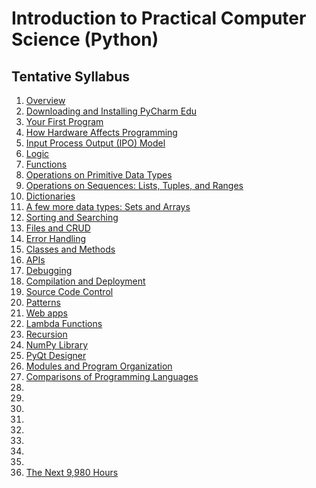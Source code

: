 # Introduction to Practical Computer Science (Python)
## Tentative Syllabus
1. [Overview](1_Overview.html)
1. [Downloading and Installing PyCharm Edu](https://youtu.be/hdB4cY06G44)
1. [Your First Program](3_YourFirstProgram.html)
1. [How Hardware Affects Programming](4_HowHardwareAffectsSoftware.html)
1. [Input Process Output (IPO) Model](5_InputProcessOutputModel.html)
1. [Logic](6_AddingLogic.html)
1. [Functions](7_Functions.html)
1. [Operations on Primitive Data Types](8_DataTypesAndOperators.html)
1. [Operations on Sequences: Lists, Tuples, and Ranges](9_SequenceDataTypes.html)
1. [Dictionaries](10_Dictionaries.html)
1. [A few more data types: Sets and Arrays](11_SetsAndArrays.html)
1. [Sorting and Searching](12_SortingAndSearching.md)
1. [Files and CRUD](13_FilesAndCRUD.md)
1. [Error Handling](14_ErrorHandling.md)
1. [Classes and Methods](15_ClassesAndMethods.md)
1. [APIs](16_APIs.html)
1. [Debugging](Debugging.html)
1. [Compilation and Deployment](17_CompilationAndDeployment.md)
1. [Source Code Control](18_GitHub.md)
1. [Patterns](19_Patterns.md)
1. [Web apps](20_WebApps.md)
1. [Lambda Functions](21_Lambda.md)
1. [Recursion](22_Recursion.md)
1. [NumPy Library](23_NumPy.md)
1. [PyQt Designer](24_PyQt.md)
1. [Modules and Program Organization](25_Modules.md)
1. [Comparisons of Programming Languages](26_ProgrammingLanguageComparisons.md)
1. 
1. 
1. 
1. 
1. 
1. 
1. 
1. 
1. [The Next 9,980 Hours](30_TheNext9980Hours.html)
